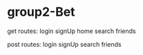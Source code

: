 # group2-Bet

get routes:
	login
	signUp
	home
	search friends

post routes:
	login
	signUp
	search friends